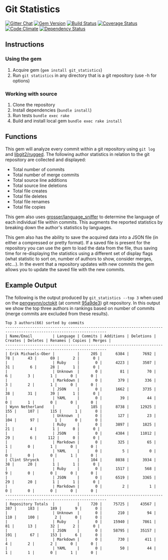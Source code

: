 # Git Statistics

[![Gitter Chat](http://img.shields.io/badge/chat-gitter-brightgreen.svg)](https://gitter.im/kevinjalbert/git_statistics)
[![Gem Version](https://badge.fury.io/rb/git_statistics.svg)](http://badge.fury.io/rb/git_statistics)
[![Build Status](https://travis-ci.org/kevinjalbert/git_statistics.svg?branch=master)](http://travis-ci.org/kevinjalbert/git_statistics)
[![Coverage Status](https://img.shields.io/coveralls/kevinjalbert/git_statistics.svg)](https://coveralls.io/r/kevinjalbert/git_statistics)
[![Code Climate](https://img.shields.io/codeclimate/github/kevinjalbert/git_statistics.svg)](https://codeclimate.com/github/kevinjalbert/git_statistics)
[![Dependency Status](https://img.shields.io/gemnasium/kevinjalbert/git_statistics.svg)](https://gemnasium.com/kevinjalbert/git_statistics)

## Instructions

### Using the gem
1. Acquire gem (`gem install git_statistics`)
2. Run `git statistics` in any directory that is a git repository (use -h for options)

### Working with source
1. Clone the repository
2. Install dependencies (`bundle install`)
3. Run tests `bundle exec rake`
4. Build and install local gem `bundle exec rake install`

## Functions

This gem will analyze every commit within a git repository using `git log` and [libgit2/rugged](https://github.com/libgit2/rugged). The following author statistics in relation to the git repository are collected and displayed:

* Total number of commits
* Total number of merge commits
* Total source line additions
* Total source line deletions
* Total file creates
* Total file deletes
* Total file renames
* Total file copies

This gem also uses [grosser/language_sniffer](https://github.com/grosser/language_sniffer) to determine the language of each individual file within commits. This augments the reported statistics by breaking down the author's statistics by languages.

This gem also has the ability to save the acquired data into a JSON file (in either a compressed or pretty format). If a saved file is present for the repository you can use the gem to load the data from the file, thus saving time for re-displaying the statistics using a different set of display flags (what statistic to sort on, number of authors to show, consider merges, etc...). In the event that a repository updates with new commits the gem allows you to update the saved file with the new commits.

## Example Output
The following is the output produced by `git_statistics --top 3` when used on the [pengwynn/octokit](https://github.com/pengwynn/octokit) (at commit [95a9de3](https://github.com/pengwynn/octokit/commit/95a9de325bee4ca03c9c1d61de2d643666c90037)) git repository. In this output we show the top three authors in rankings based on number of commits (merge commits are excluded from these results).

```
Top 3 authors(66) sorted by commits
-------------------------------------------------------------------------------------------------------------------
| Name/Email         | Language | Commits | Additions | Deletions | Creates | Deletes | Renames | Copies | Merges |
-------------------------------------------------------------------------------------------------------------------
| Erik Michaels-Ober |          |     205 |      6384 |      7692 |      78 |      43 |      69 |      2 |      0 |
|                    | Ruby     |       0 |      4223 |      3507 |      31 |       6 |      28 |      1 |      0 |
|                    | Unknown  |       0 |        81 |        70 |       6 |       3 |       1 |      0 |      0 |
|                    | Markdown |       0 |       379 |       336 |       3 |       2 |       1 |      0 |      0 |
|                    | JSON     |       0 |      1662 |      3735 |      38 |      31 |      39 |      1 |      0 |
|                    | YAML     |       0 |        39 |        44 |       0 |       1 |       0 |      0 |      0 |
| Wynn Netherland    |          |     185 |      8738 |     12925 |     155 |     107 |     115 |      1 |      0 |
|                    | Unknown  |       0 |       127 |        23 |     104 |      97 |       1 |      0 |      0 |
|                    | Ruby     |       0 |      3897 |      1825 |      21 |       4 |       1 |      0 |      0 |
|                    | JSON     |       0 |      4384 |     11012 |      29 |       6 |     112 |      0 |      0 |
|                    | Markdown |       0 |       325 |        65 |       1 |       0 |       1 |      0 |      0 |
|                    | YAML     |       0 |         5 |         0 |       0 |       0 |       0 |      1 |      0 |
| Clint Shryock      |          |     104 |      8038 |      3934 |      38 |      20 |       1 |      1 |      0 |
|                    | Ruby     |       0 |      1517 |       568 |       9 |       0 |       0 |      0 |      0 |
|                    | JSON     |       0 |      6519 |      3365 |      29 |      20 |       1 |      1 |      0 |
|                    | Markdown |       0 |         2 |         1 |       0 |       0 |       0 |      0 |      0 |
-------------------------------------------------------------------------------------------------------------------
| Repository Totals  |          |     720 |     75725 |     43567 |     387 |     183 |     189 |      9 |      0 |
|                    | Unknown  |       0 |       210 |        94 |     110 |     100 |       2 |      0 |      0 |
|                    | Ruby     |       0 |     15940 |      7861 |      81 |      13 |      32 |      2 |      0 |
|                    | JSON     |       0 |     58795 |     35157 |     191 |      67 |     153 |      6 |      0 |
|                    | Markdown |       0 |       730 |       411 |       4 |       2 |       2 |      0 |      0 |
|                    | YAML     |       0 |        50 |        44 |       1 |       1 |       0 |      1 |      0 |
```

